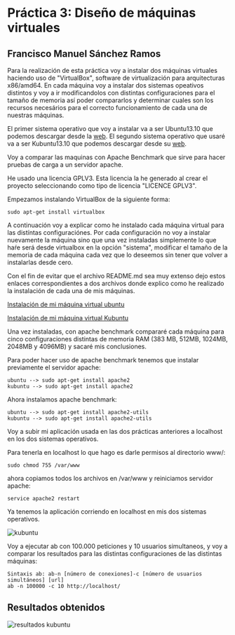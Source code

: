 # Práctica 3: Diseño de máquinas virtuales

## Francisco Manuel Sánchez Ramos

Para la realización de esta práctica voy a instalar dos máquinas virtuales haciendo uso de "VirtualBox", software de virtualización para arquitecturas x86/amd64. En cada máquina voy a instalar dos sistemas opeativos distintos y voy a ir modificandolos con distintas configuraciones para el tamaño de memoria así poder compararlos y determinar cuales son los recursos necesários para el correcto funcionamiento de cada una de nuestras máquinas.

El primer sistema operativo que voy a instalar va a ser Ubuntu13.10 que podemos descargar desde la [web](http://www.ubuntu.com/download/desktop). El segundo sistema operativo que usaré va a ser Kubuntu13.10 que podemos descargar desde su [web](http://www.kubuntu.org/getkubuntu).

Voy a comparar las maquinas con Apache Benchmark que sirve para hacer pruebas de carga a un servidor apache.

He usado una licencia GPLV3. Esta licencia la he generado al crear el proyecto seleccionando como tipo de licencia "LICENCE GPLV3".

Empezamos instalando VirtualBox de la siguiente forma:

    sudo apt-get install virtualbox

A continuación voy a explicar como he instalado cada máquina virtual para las distíntas configuraciónes. Por cada configuración no voy a instalar nuevamente la máquina sino que una vez instaladas simplemente lo que haŕe será desde virtualbox en la opción "sistema", modificar el tamaño de la memoria de cada máquina cada vez que lo deseemos sin tener que volver a instalarlas desde cero.

Con el fin de evitar que el archivo README.md sea muy extenso dejo estos enlaces correspondientes a dos archivos donde explico como he realizado la instalación de cada una de mis máquinas.

[Instalación de mi máquina virtual ubuntu](https://github.com/franciscomanuel/Practica3/blob/master/CreacionMaquinaVirtualUbuntu.md)

[Instalación de mi máquina virtual Kubuntu](https://github.com/franciscomanuel/Practica3/blob/master/CreacionMaquinaVirtualKubuntu.md)

Una vez instaladas, con apache benchmark compararé cada máquina para cinco configuraciones distintas de memoria RAM (383 MB, 512MB, 1024MB, 2048MB y 4096MB) y sacaré mis conclusiones. 

Para poder hacer uso de apache benchmark tenemos que instalar previamente el servidor apache:

    ubuntu --> sudo apt-get install apache2
    kubuntu --> sudo apt-get install apache2
    
Ahora instalamos apache benchmark:

    ubuntu --> sudo apt-get install apache2-utils
    kubuntu --> sudo apt-get install apache2-utils
    
Voy a subir mi aplicación usada en las dos prácticas anteriores a localhost en los dos sistemas operativos.
    
Para tenerla en localhost lo que hago es darle permisos al directorio www/:

    sudo chmod 755 /var/www
    
ahora copiamos todos los archivos en /var/www y reiniciamos servidor apache:

    service apache2 restart
    
Ya tenemos la aplicación corriendo en localhost en mis dos sistemas operativos.

![kubuntu](https://dl.dropbox.com/s/tsuw1wiaxr17yys/localhostk.png)

Voy a ejecutar ab con 100.000 peticiones y 10 usuarios simultaneos, y voy a comparar los resultados para las distintas configuraciones de las distintas máquinas:

    Sintaxis ab: ab-n [número de conexiones]-c [número de usuarios simultáneos] [url]
    ab -n 100000 -c 10 http://localhost/
    
## Resultados obtenidos

![resultados kubuntu]()

    



    

    









